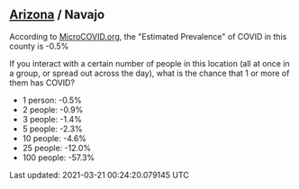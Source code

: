 
## [Arizona](/united-states/arizona) / Navajo

According to [MicroCOVID.org](http://microcovid.org),
the "Estimated Prevalence" of COVID in this county is -0.5%

If you interact with a certain number of people in this location
(all at once in a group, or spread out across the day), what is the chance that
1 or more of them has COVID?

- 1 person: -0.5%
- 2 people: -0.9%
- 3 people: -1.4%
- 5 people: -2.3%
- 10 people: -4.6%
- 25 people: -12.0%
- 100 people: -57.3%

Last updated: 2021-03-21 00:24:20.079145 UTC
